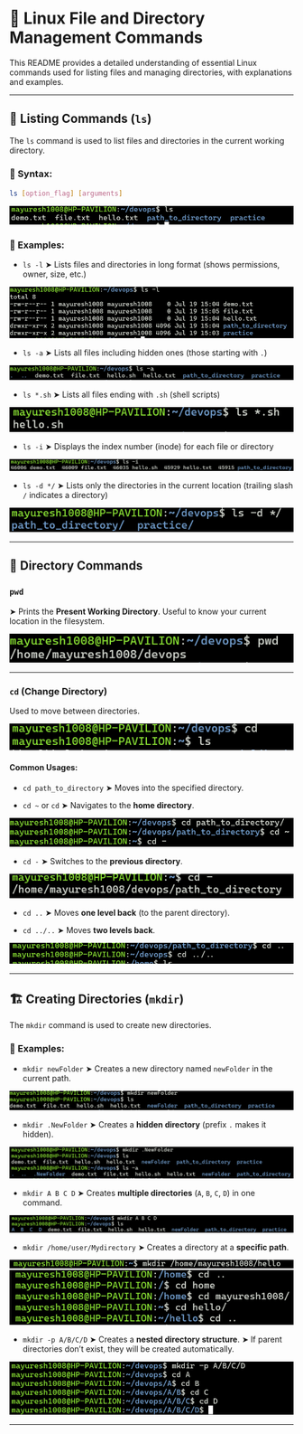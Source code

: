 # 📘 Linux File and Directory Management Commands

This README provides a detailed understanding of essential Linux commands used for listing files and managing directories, with explanations and examples.

---

## 📂 Listing Commands (`ls`)

The `ls` command is used to list files and directories in the current working directory.

### 🔹 Syntax:
```bash
ls [option_flag] [arguments]
```

![image](image/Screenshot%202025-07-19%20203529.png)

### 🧾 Examples:

* `ls -l`
  ➤ Lists files and directories in long format (shows permissions, owner, size, etc.)

![image](image/Screenshot%202025-07-19%20203901.png)

* `ls -a`
  ➤ Lists all files including hidden ones (those starting with `.`)

![image](image/Screenshot%202025-07-19%20210441.png)

* `ls *.sh`
  ➤ Lists all files ending with `.sh` (shell scripts)

![image](image/Screenshot%202025-07-19%20211552.png)

* `ls -i`
  ➤ Displays the index number (inode) for each file or directory

![image](image/Screenshot%202025-07-19%20210452.png)

* `ls -d */`
  ➤ Lists only the directories in the current location (trailing slash `/` indicates a directory)

![image](image/Screenshot%202025-07-19%20210504.png)

---

## 📁 Directory Commands

### `pwd`

➤ Prints the **Present Working Directory**.
Useful to know your current location in the filesystem.

![image](image/Screenshot%202025-07-19%20210627.png)

---

### `cd` (Change Directory)

Used to move between directories.

![image](image/Screenshot%202025-07-19%20210651.png)

#### Common Usages:

* `cd path_to_directory`
  ➤ Moves into the specified directory.

* `cd ~` or `cd`
  ➤ Navigates to the **home directory**.

![image](image/Screenshot%202025-07-19%20210729.png)

* `cd -`
  ➤ Switches to the **previous directory**.

![image](image/Screenshot%202025-07-19%20210745.png)

* `cd ..`
  ➤ Moves **one level back** (to the parent directory).

* `cd ../..`
  ➤ Moves **two levels back**.

![image](image/Screenshot%202025-07-19%20210807.png)

---

## 🏗 Creating Directories (`mkdir`)

The `mkdir` command is used to create new directories.

### 🧾 Examples:

* `mkdir newFolder`
  ➤ Creates a new directory named `newFolder` in the current path.

![image](image/Screenshot%202025-07-19%20210848.png)

* `mkdir .NewFolder`
  ➤ Creates a **hidden directory** (prefix `.` makes it hidden).

![image](image/Screenshot%202025-07-19%20210906.png)

* `mkdir A B C D`
  ➤ Creates **multiple directories** (`A`, `B`, `C`, `D`) in one command.

![image](image/Screenshot%202025-07-19%20210934.png)

* `mkdir /home/user/Mydirectory`
  ➤ Creates a directory at a **specific path**.

![image](image/Screenshot%202025-07-19%20211208.png)
![image](image/Screenshot%202025-07-19%20211220.png)

* `mkdir -p A/B/C/D`
  ➤ Creates a **nested directory structure**.
  ➤ If parent directories don’t exist, they will be created automatically.

![image](image/Screenshot%202025-07-19%20211235.png)

---


